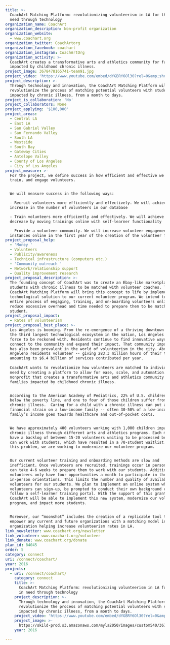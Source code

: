 ```yaml
---
title: >-
  CoachArt Matching Platform: revolutionizing volunteerism in LA for those in
  need through technology
organization_name: CoachArt
organization_description: Non-profit organization
organization_website:
  - www.coachart.org
organization_twitter: CoachArtorg
organization_facebook: coachart
organization_instagram: CoachArtOrg
organization_activity: >-
  CoachArt creates a transformative arts and athletics community for families
  impacted by childhood chronic illness.
project_image: 3678478165741-team91.jpg
project_video: 'https://www.youtube.com/embed/dYGBRY6Ol30?rel=0&amp;showinfo=0'
project_description: >-
  Through technology and innovation, the CoachArt Matching Platform will
  revolutionize the process of matching potential volunteers with students
  impacted by chronic illness, from a month to days.
project_is_collaboration: 'No'
project_collaborators: None
project_applying: '$100,000'
project_areas:
  - Central LA
  - East LA
  - San Gabriel Valley
  - San Fernando Valley
  - South LA
  - Westside
  - South Bay
  - Gateway Cities
  - Antelope Valley
  - County of Los Angeles
  - City of Los Angeles
project_measure: >-
  For the project, we define success in how efficient and effective we recruit,
  train, and engage volunteers. 


  We will measure success in the following ways: 

  - Recruit volunteers more efficiently and effectively. We will achieve a 50%
  increase in the number of volunteers in our database

  - Train volunteers more efficiently and effectively. We will achieve a 50%
  decrease by moving trainings online with self-learner functionality

  - Provide a volunteer community. We will increase volunteer engagement by 500
  instances online in the first year of the creation of the volunteer forum
project_proposal_help:
  - 'Money '
  - Volunteers
  - Publicity/awareness
  - Technical infrastructure (computers etc.)
  - 'Community outreach '
  - Network/relationship support
  - Quality improvement research
project_proposal_description: >-
  The founding concept of CoachArt was to create an Ebay-like marketplace for
  students with chronic illness to be matched with volunteer coaches. The
  CoachArt Matching Platform will bring this concept to life by implementing a
  technological solution to our current volunteer program. We intend to move our
  entire process of engaging, training, and on-boarding volunteers online to
  reduce excessive overhead and time needed to prepare them to be matched with a
  student.
project_proposal_impact:
  - Rates of volunteerism
project_proposal_best_place: >-
  Los Angeles is booming. From the re-emergence of a thriving downtown to having
  the third largest technological ecosystem in the nation, Los Angeles is a
  force to be reckoned with. Residents continue to find innovative ways to
  connect to the community and expand their impact. That community importance
  has also been prevalent in the world of volunteerism in the city. About 21% of
  Angeleno residents volunteer -- giving 283.3 million hours of their time
  amounting to $6.4 billion of services contributed per year.
   
  CoachArt wants to revolutionize how volunteers are matched to individuals in
  need by creating a platform to allow for ease, scale, and automation. We are a
  nonprofit that creates a transformative arts and athletics community for
  families impacted by childhood chronic illness. 


  According to the American Academy of Pediatrics, 22% of U.S. children live
  below the poverty line, and one to four of those children suffer from a
  chronic illness.  Caring for a child with a chronic illness can put a
  financial strain on a low-income family -- often 30-50% of a low-income
  family’s income goes towards healthcare and out-of-pocket costs.


  We have approximately 400 volunteers working with 1,000 children impacted by
  chronic illness through different arts and athletics programs. Each month, we
  have a backlog of between 15-20 volunteers waiting to be processed before they
  can work with students, which have resulted in a 70-student waitlist. To solve
  this problem, we are working to modernize our volunteer program. 


  Our current volunteer training and onboarding methods are slow and
  inefficient. Once volunteers are recruited, trainings occur in person, which
  can take 4-6 weeks to prepare them to work with our students. Additionally,
  volunteers only have four opportunities a month to participate in these
  in-person orientations. This limits the number and quality of available
  volunteers for our students. We plan to implement an online system where
  volunteers can sign-up, be prompted to conduct their own background check, and
  follow a self-learner training portal. With the support of this grant,
  CoachArt will be able to implement this new system, modernize our volunteer
  program, and impact more students.


  Moreover, our “moonshot” includes the creation of a replicable tool that will
  empower any current and future organizations with a matching model in their
  organization helping increase volunteerism rates in LA.
link_newsletter: www.coachart.org/newsletter
link_volunteer: www.coachart.org/volunteer
link_donate: www.coachart.org/donate
plan_id: 84045
order: 5
category: connect
uri: /connect/coachart/
year: 2016
projects:
  - uri: /connect/coachart/
    category: connect
    title: >-
      CoachArt Matching Platform: revolutionizing volunteerism in LA for those
      in need through technology
    project_description: >-
      Through technology and innovation, the CoachArt Matching Platform will
      revolutionize the process of matching potential volunteers with students
      impacted by chronic illness, from a month to days.
    project_video: 'https://www.youtube.com/embed/dYGBRY6Ol30?rel=0&amp;showinfo=0'
    project_image: >-
      https://skild-prod.s3.amazonaws.com/myla2050/images/custom540/3678478165741-team91.jpg
    year: 2016

---
```

